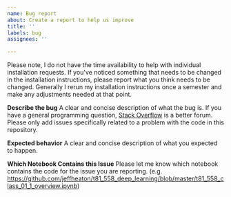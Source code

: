 ```yaml
---
name: Bug report
about: Create a report to help us improve
title: ''
labels: bug
assignees: ''

---
```


Please note, I do not have the time availability to help with individual installation requests. If you've noticed something that needs to be changed in the installation instructions, please report what you think needs to be changed. Generally I rerun my installation instructions once a semester and make any adjustments needed at that point.

**Describe the bug**
A clear and concise description of what the bug is.  If you have a general programming question, [Stack Overflow](https://stackoverflow.com/) is a better forum.  Please only add issues specifically related to a problem with the code in this repository. 

**Expected behavior**
A clear and concise description of what you expected to happen.

**Which Notebook Contains this Issue**
Please let me know which notebook contains the code for the issue you are reporting. (e.g. https://github.com/jeffheaton/t81_558_deep_learning/blob/master/t81_558_class_01_1_overview.ipynb)
